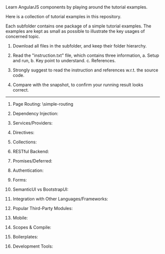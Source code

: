 Learn AngularJS components by playing around the tutorial examples.

Here is a collection of tutorial examples in this repository. 

Each subfolder contains one package of a simple tutorial examples. 
The examples are kept as small as possible to illustrate the key usages of concerned topic. 

1. Download all files in the subfolder, and keep their folder hierarchy. 

2. Read the "instruction.txt" file, which contains three information, 
   a. Setup and run,  b. Key point to understand. c. References. 

3. Strongly suggest to read the instruction and references w.r.t. the source code.

4. Compare with the snapshot, to confirm your running result looks correct. 


--------------------

1. Page Routing:
   \simple-routing

2. Dependency Injection:


3. Services/Providers:


4. Directives:


5. Collections:


6. RESTful Backend:


7. Promises/Deferred:


8. Authentication:


9. Forms:


10. SemanticUI vs BootstrapUI:


11. Integration with Other Languages/Frameworks:


12. Popular Third-Party Modules:


13. Mobile:


14. Scopes & Compile:


15. Boilerplates:


16. Development Tools:







